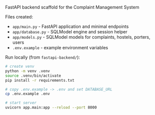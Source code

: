 FastAPI backend scaffold for the Complaint Management System

Files created:

-   `app/main.py` - FastAPI application and minimal endpoints
-   `app/database.py` - SQLModel engine and session helper
-   `app/models.py` - SQLModel models for complaints, hostels, porters, users
-   `.env.example` - example environment variables

Run locally (from `fastapi-backend/`):

```bash
# create venv
python -m venv .venv
source .venv/bin/activate
pip install -r requirements.txt

# copy .env.example -> .env and set DATABASE_URL
cp .env.example .env

# start server
uvicorn app.main:app --reload --port 8000
```
